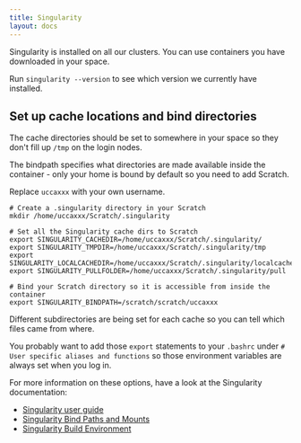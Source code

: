 ```yaml
---
title: Singularity
layout: docs
---
```


Singularity is installed on all our clusters. You can use containers you have downloaded in your space.

Run `singularity --version` to see which version we currently have installed. 

## Set up cache locations and bind directories

The cache directories should be set to somewhere in your space so they don't fill up `/tmp` on the login nodes.

The bindpath specifies what directories are made available inside the container - only your home is bound by default so you need to add Scratch.

Replace `uccaxxx` with your own username.

```
# Create a .singularity directory in your Scratch
mkdir /home/uccaxxx/Scratch/.singularity

# Set all the Singularity cache dirs to Scratch
export SINGULARITY_CACHEDIR=/home/uccaxxx/Scratch/.singularity/
export SINGULARITY_TMPDIR=/home/uccaxxx/Scratch/.singularity/tmp
export SINGULARITY_LOCALCACHEDIR=/home/uccaxxx/Scratch/.singularity/localcache
export SINGULARITY_PULLFOLDER=/home/uccaxxx/Scratch/.singularity/pull

# Bind your Scratch directory so it is accessible from inside the container
export SINGULARITY_BINDPATH=/scratch/scratch/uccaxxx
```

Different subdirectories are being set for each cache so you can tell which files came from where.

You probably want to add those `export` statements to your `.bashrc` under `# User specific aliases and functions` so those environment variables are always set when you log in.

For more information on these options, have a look at the Singularity documentation:

* [Singularity user guide](https://sylabs.io/guides/2.6/user-guide/index.html)
* [Singularity Bind Paths and Mounts](https://sylabs.io/guides/2.6/user-guide/bind_paths_and_mounts.html)
* [Singularity Build Environment](https://sylabs.io/guides/2.6/user-guide/build_environment.html)

